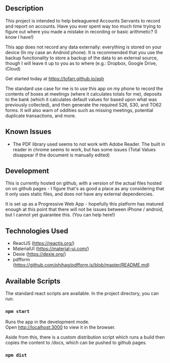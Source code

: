 ## Description

This project is intended to help beleaguered Accounts Servants to record and report on accounts. Have you ever spent way too much time trying to figure out where you made a mistake in recording or basic arithmetic? (I know I have!)

This app does not record any data externally: everything is stored on your device (In my case an Android phone). It is recommended that you use the backup functionality to store a backup of the data to an external source, though I will leave it up to you as to where (e.g.: Dropbox, Google Drive, iCloud)

Get started today at https://tofarr.github.io/ash

The standard use case for me is to use this app on my phone to record the contents of boxes at meetings (where it calculates totals for me), deposits to the bank (which it calculates default values for based upon what was previously collected), and then generate the required S26, S30, and TO62 forms. It will also warn of oddities such as missing meetings, potential duplicate transactions, and more.

## Known Issues

* The PDF library used seems to not work with Adobe Reader. The built in reader in chrome seems to work, but has some issues (Total Values disappear if the document is manually edited)

## Development

This is currently hosted on github, with a version of the actual files hosted on on github pages - I figure that's as good a place as any considering that it only uses static files, and does not have any external dependencies.

It is set up as a Progressive Web App - hopefully this platform has matured enough at this point that there will not be issues between iPhone / android, but I cannot yet guarantee this. (You can help here!)

## Technologies Used

* ReactJS (https://reactjs.org/)
* MaterialUI (https://material-ui.com/)
* Dexie (https://dexie.org/)
* pdfform (https://github.com/phihag/pdfform.js/blob/master/README.md)


## Available Scripts

The standard react scripts are available. In the project directory, you can run:

### `npm start`

Runs the app in the development mode.<br />
Open [http://localhost:3000](http://localhost:3000) to view it in the browser.

Aside from this, there is a custom distribution script which runs a build then copies the content to /docs, which can be pushed to github pages.

### `npm dist`
